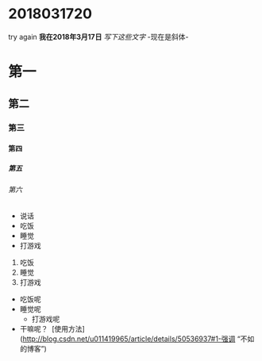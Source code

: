 # 2018031720
try again
**我在2018年3月17日**
*写下这些文字*
-现在是斜体-
# 第一
## 第二
### 第三
#### 第四
##### 第五
###### 第六
- 说话
- 吃饭
- 睡觉
- 打游戏
1. 吃饭
3. 睡觉
4. 打游戏
- 吃饭呢
 - 睡觉呢
   - 打游戏呢
- 干嘛呢？
  [使用方法](http://blog.csdn.net/u011419965/article/details/50536937#1-强调 “不如的博客”)
